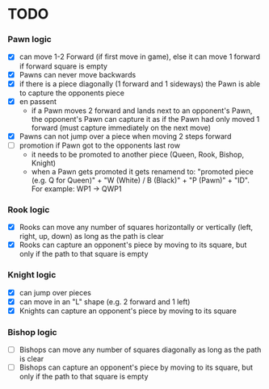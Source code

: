 # TODO

### Pawn logic

- [x] can move 1-2 Forward (if first move in game), else it can move 1 forward if forward square is empty
- [x] Pawns can never move backwards
- [x] if there is a piece diagonally (1 forward and 1 sideways) the Pawn is able to capture the opponents piece 
- [x] en passent
    - if a Pawn moves 2 forward and lands next to an opponent's Pawn, the opponent's Pawn can capture it as if the Pawn had only moved 1 forward (must capture immediately on the next move)
- [x] Pawns can not jump over a piece when moving 2 steps forward
- [ ] promotion if Pawn got to the opponents last row
    - it needs to be promoted to another piece (Queen, Rook, Bishop, Knight)
    - when a Pawn gets promoted it gets renamend to: "promoted piece (e.g. Q for Queen)" + "W (White) / B (Black)" + "P (Pawn)" + "ID". For example: WP1 -> QWP1

### Rook logic

- [x] Rooks can move any number of squares horizontally or vertically (left, right, up, down) as long as the path is clear
- [X] Rooks can capture an opponent's piece by moving to its square, but only if the path to that square is empty

### Knight logic

- [x] can jump over pieces
- [x] can move in an "L" shape (e.g. 2 forward and 1 left)
- [x] Knights can capture an opponent's piece by moving to its square

### Bishop logic

- [ ] Bishops can move any number of squares diagonally as long as the path is clear
- [ ] Bishops can capture an opponent's piece by moving to its square, but only if the path to that square is empty